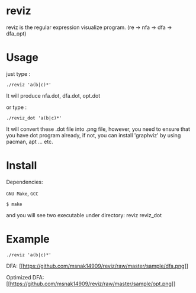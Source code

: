 reviz
====

reviz is the regular expression visualize program. (re -> nfa -> dfa -> dfa_opt)

Usage
=====

just type :
```
./reviz 'a(b|c)*'
```
It will produce nfa.dot, dfa.dot, opt.dot

or type :
```
./reviz_dot 'a(b|c)*'
```
It will convert these .dot file into .png file, however, you need to ensure that you have dot program already, if not, you can install 'graphviz' by using pacman, apt ... etc.


Install
========

Dependencies:

`GNU Make`, `GCC`

```shell
$ make
```

and you will see two executable under directory: reviz reviz_dot

Example
========

```
./reviz 'a(b|c)*'
```

DFA:
[[https://github.com/msnak14909/reviz/raw/master/sample/dfa.png]]

Optimized DFA:
[[https://github.com/msnak14909/reviz/raw/master/sample/opt.png]]

